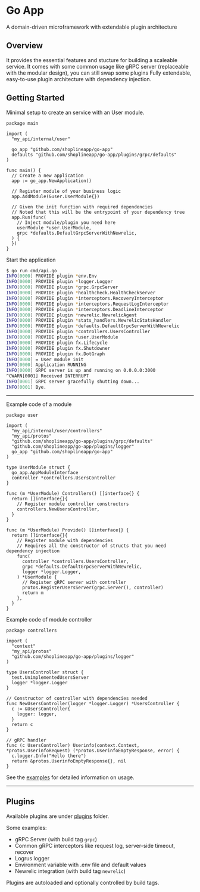 # Go App

A domain-driven microframework with extendable plugin architecture

## Overview

It provides the essential features and stucture for building a scaleable service. It comes with some common usage like gRPC server (replaceable with the modular design), you can still swap some plugins Fully extendable, easy-to-use plugin architecture with dependency injection. 

## Getting Started

Minimal setup to create an service with an User module.

```golang
package main

import (
  "my_api/internal/user"

  go_app "github.com/shoplineapp/go-app"
  defaults "github.com/shoplineapp/go-app/plugins/grpc/defaults"
)

func main() {
  // Create a new application
  app := go_app.NewApplication()

  // Register module of your business logic
  app.AddModule(&user.UserModule{})

  // Given the init function with required dependencies
  // Noted that this will be the entrypoint of your dependency tree
  app.Run(func(
    // Inject module/plugin you need here
    userModule *user.UserModule,
    grpc *defaults.DefaultGrpcServerWithNewrelic,
  ) {
  })
}
```

Start the application

```sh
$ go run cmd/api.go
INFO[0000] PROVIDE plugin *env.Env                      
INFO[0000] PROVIDE plugin *logger.Logger                
INFO[0000] PROVIDE plugin *grpc.GrpcServer              
INFO[0000] PROVIDE plugin *healthcheck.HealthCheckServer 
INFO[0000] PROVIDE plugin *interceptors.RecoveryInterceptor 
INFO[0000] PROVIDE plugin *interceptors.RequestLogInterceptor 
INFO[0000] PROVIDE plugin *interceptors.DeadlineInterceptor 
INFO[0000] PROVIDE plugin *newrelic.NewrelicAgent       
INFO[0000] PROVIDE plugin *stats_handlers.NewrelicStatsHandler 
INFO[0000] PROVIDE plugin *defaults.DefaultGrpcServerWithNewrelic 
INFO[0000] PROVIDE plugin *controllers.UsersController  
INFO[0000] PROVIDE plugin *user.UserModule              
INFO[0000] PROVIDE plugin fx.Lifecycle                  
INFO[0000] PROVIDE plugin fx.Shutdowner                 
INFO[0000] PROVIDE plugin fx.DotGraph                   
INFO[0000] = User module init                           
INFO[0000] Application RUNNING                          
INFO[0000] GRPC server is up and running on 0.0.0.0:3000 
^CWARN[0001] Received INTERRUPT                           
INFO[0001] GRPC server gracefully shutting down...      
INFO[0001] Bye.
```

---

Example code of a module

```golang
package user

import (
  "my_api/internal/user/controllers"
  "my_api/protos"
  "github.com/shoplineapp/go-app/plugins/grpc/defaults"
  "github.com/shoplineapp/go-app/plugins/logger"
  go_app "github.com/shoplineapp/go-app"
)

type UserModule struct {
  go_app.AppModuleInterface
  controller *controllers.UsersController
}

func (m *UserModule) Controllers() []interface{} {
  return []interface{}{
    // Register module controller constructors
    controllers.NewUsersController,
  }
}

func (m *UserModule) Provide() []interface{} {
  return []interface{}{
    // Register module with dependencies
    // Requires all the constructor of structs that you need dependency injection
    func(
      controller *controllers.UsersController,
      grpc *defaults.DefaultGrpcServerWithNewrelic,
      logger *logger.Logger,
    ) *UserModule {
      // Register gRPC server with controller
      protos.RegisterUsersServer(grpc.Server(), controller)
      return m
    },
  }
}
```

Example code of module controller

```golang
package controllers

import (
  "context"
  "my_api/protos"
  "github.com/shoplineapp/go-app/plugins/logger"
)

type UsersController struct {
  test.UnimplementedUsersServer
  logger *logger.Logger
}

// Constructor of controller with dependencies needed
func NewUsersController(logger *logger.Logger) *UsersController {
  c := &UsersController{
    logger: logger,
  }
  return c
}

// gRPC handler
func (c UsersController) Userinfo(context.Context, *protos.UserinfoRequest) (*protos.UserinfoEmptyResponse, error) {
  c.logger.Info("Hello there")
  return &protos.UserinfoEmptyResponse{}, nil
}
```

See the [examples](https://github.com/shoplineapp/go-app/tree/master/examples) for detailed information on usage.

---

## Plugins

Available plugins are under [plugins](https://github.com/shoplineapp/go-app/tree/master/plugins) folder.

Some examples:

- gRPC Server (with build tag `grpc`)
- Common gRPC interceptors like request log, server-side timeout, recover
- Logrus logger
- Environment variable with .env file and default values
- Newrelic integration (with build tag `newrelic`)

Plugins are autoloaded and optionally controlled by build tags.